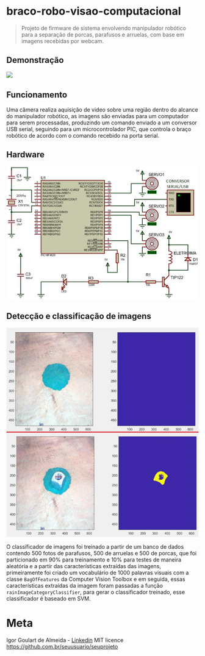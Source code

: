 # braco-robo-visao-computacional
> Projeto de firmware de sistema envolvendo manipulador robótico para a separação de porcas, parafusos e arruelas, com base em imagens recebidas por webcam.

## Demonstração

![](gifff.gif)

## Funcionamento

Uma câmera realiza aquisição de video sobre uma região dentro do alcance do manipulador robótico, as imagens são enviadas para um computador para serem processadas, produzindo um comando enviado a um conversor USB serial, seguindo para um microcontrolador PIC, que controla o braço robótico de acordo com o comando recebido na porta serial. 

## Hardware

![](circuito.png)

## Detecção e classificação de imagens

![](matlab.png)

O classificador de imagens foi treinado a partir de um banco de dados contendo 500 fotos de parafusos, 500 de arruelas e 500 de porcas, que foi particionado em 90% para treinamento e 10% para testes de maneira aleatória e a partir das características extraídas das imagens, primeiramente foi criado um vocabulário de 1000 palavras visuais com a classe `BagOfFeatures` da Computer Vision Toolbox e em seguida, essas características extraídas da imagem foram passadas a função `rainImageCategoryClassifier`, para gerar o classificador treinado, esse classificador é baseado em SVM.

# Meta

Igor Goulart de Almeida - [Linkedin](https://www.linkedin.com/in/igor-goulart-de-almeida-33a96711a/)
MIT licence
<https://github.com.br/seuusuario/seuprojeto>

